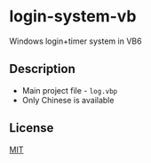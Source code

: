 # login-system-vb
Windows login+timer system in VB6

## Description
* Main project file - `log.vbp`
* Only Chinese is available

## License
[MIT](https://github.com/poyea/login-system-vb/blob/master/LICENSE)
